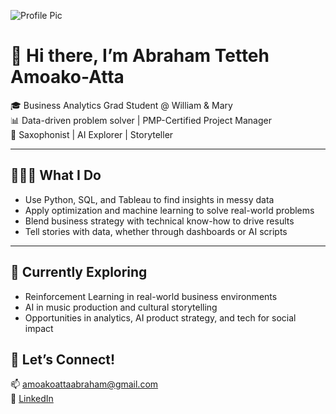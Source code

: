 ![Profile Pic](https://github.com/user-attachments/assets/81c43920-6096-42e4-9b6a-ad1ac41d649b)

# 👋 Hi there, I’m Abraham Tetteh Amoako-Atta

🎓 Business Analytics Grad Student @ William & Mary  
📊 Data-driven problem solver | PMP-Certified Project Manager  
🎷 Saxophonist | AI Explorer | Storyteller

---

## 👨🏽‍💻 What I Do
- Use Python, SQL, and Tableau to find insights in messy data  
- Apply optimization and machine learning to solve real-world problems  
- Blend business strategy with technical know-how to drive results  
- Tell stories with data, whether through dashboards or AI scripts  

---

## 🌱 Currently Exploring
- Reinforcement Learning in real-world business environments  
- AI in music production and cultural storytelling  
- Opportunities in analytics, AI product strategy, and tech for social impact 

## 🎯 Let’s Connect!
📫 amoakoattaabraham@gmail.com  
🔗 [LinkedIn](https://www.linkedin.com/in/abraham-amoako-atta)
